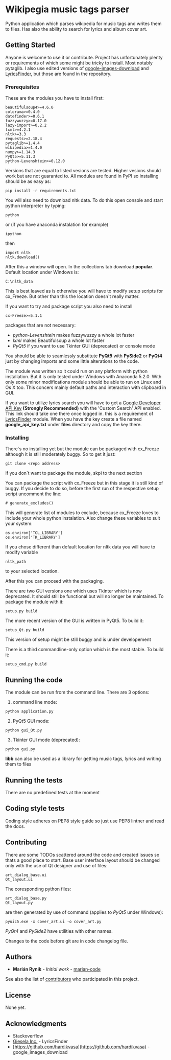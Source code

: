 # Wikipegia music tags parser

Python application which parses wikipedia for music tags and writes them to 
files. Has also the ability to search for lyrics and album cover art.

## Getting Started

Anyone is welcome to use it or contribute. Project has unfortunately plenty
or requirements of which some might be tricky to install. Most notably pytaglib.
I also use edited versions of [google-images-download](https://github.com/hardikvasa/google-images-download) and [LyricsFinder](https://github.com/GieselaDev/LyricsFinder), but 
those are found in the repository.

### Prerequisites

These are the modules you have to install first:

```
beautifulsoup4>=4.6.0
colorama>=0.4.0
datefinder>=0.6.1
fuzzywuzzy>=0.17.0
lazy-import>=0.2.2
lxml>=4.2.1
nltk>=3.3
requests>=2.18.4
pytaglib>=1.4.4
wikipedia>=1.4.0
numpy>=1.14.3
PyQt5>=5.11.3
python-Levenshtein>=0.12.0
```

Versions that are equal to listed vesions are tested. Higher vesions should work but are not guaranted to. All modules are found in PyPI so installing should be as easy as:
```
pip install -r requirements.txt
```

You will also need to download nltk data. To do this open console and start python interpreter by typing:
```
python
```
or (if you have anaconda instalation for example)
```
ipython
```
then
```
import nltk
nltk.download()
```
After this a window will open. In the collections tab download **popular**. Default location under Windows is:
```
C:\nltk_data
```
This is best leaved as is otherwise you will have to modify setup scripts for cx_Freeze. But other than this the location doesn´t really matter.

If you want to try and package script you also need to install
```
cx-Freeze>=5.1.1
```

packages that are not necessary:
* *python-Levenshtein* makes fuzzywuzzy a whole lot faster
* *lxml* makes Beautifulsoup a whole lot faster
* *PyQt5* if you want to use Tkinter GUI (deprecated) or console mode

You should be able to seamlessly substitute **PyQt5** with **PySide2** or **PyQt4** just by changing imports and some little alterations to the code.

The module was written so it could run on any platform with python installation. But it is only tested under Windows with Anaconda 5.2.0. With only some minor modifications module should be able to run on Linux and Os X too. This concers mainly default paths and interaction with clipboard in GUI.

If you want to utilize lyrics search you will have to get a [Google Developer API Key](https://console.developers.google.com/projectselector/apis/library/customsearch.googleapis.com/) **(Strongly Recommended)** with the 'Custom Search' API enabled. This link should take one there once logged in. this is a requirement of [LyricsFinder](https://github.com/GieselaDev/LyricsFinder) module. When you have the key create a file named **google_api_key.txt** under **files** directory and copy the key there.

### Installing

There´s no installing yet but the module can be packaged with cx_Freeze 
although it is still moderately buggy.
So to get it just:

```
git clone <repo address>
```
If you don´t want to package the module, skpi to the next section

You can package the script with cx_Freeze but in this stage it is still kind of buggy. If you decide to do so, before the first run of the respective setup script uncomment the line:
```
# generate_excludes()
```
This will generate list of modules to exclude, because cx_Freeze loves to include your whole python instalation. Also change these variables to suit your system:
```
os.environ['TCL_LIBRARY']
os.environ['TK_LIBRARY']
```
If you chose different than default location for nltk data you will have to modify variable
```
nltk_path
```
to your selected location.

After this you can proceed with the packaging.

There are two GUI versions one which uses Tkinter which is now deprecated. It should still be functional but will no longer be maintained. To package 
the module with it:

```
setup.py build
```

The more recent version of the GUI is written in PyQt5. To build it:

```
setup_Qt.py build
```
This version of setup might be still buggy and is under developement

There is a third commandline-only option which is the most stable. To build it:
```
setup_cmd.py build
```

## Running the code

The module can be run from the command line. There are 3 options:
1. command line mode:
```
python application.py
```
2. PyQt5 GUI mode:
```
python gui_Qt.py
```
3. Tkinter GUI mode (deprecated):
```
python gui.py
```
**libb** can also be used as a library for getting music tags, lyrics and writing them to files

## Running the tests

There are no predefined tests at the moment

## Coding style tests

Coding style adheres on PEP8 style guide so just use PEP8 lintner and read the docs.

## Contributing

There are some TODOs scattered around the code and created issues so 
thats a good place to start. Base user interface layout should be changed only with the use of Qt designer and use of files:
```
art_dialog_base.ui
Qt_layout.ui
```
The coresponding python files:
```
art_dialog_base.py
Qt_layout.py
```
are then generated by use of command (applies to *PyQt5* under Windows):
```
pyuic5.exe -x cover_art.ui -o cover_art.py
```
*PyQt4* and *PySide2* have utilities with other names.

Changes to the code before git are in code changelog file.

## Authors

* **Marián Rynik** - *Initial work* - [marian-code](https://github.com/marian-code)

See also the list of [contributors](https://github.com/your/project/contributors) who participated in this project.

## License

None yet.

## Acknowledgments

* Stackoverflow
* [Giesela Inc.](https://github.com/GieselaDev) - LyricsFinder
* [https://github.com/hardikvasa](https://github.com/hardikvasa) - google_images_download


